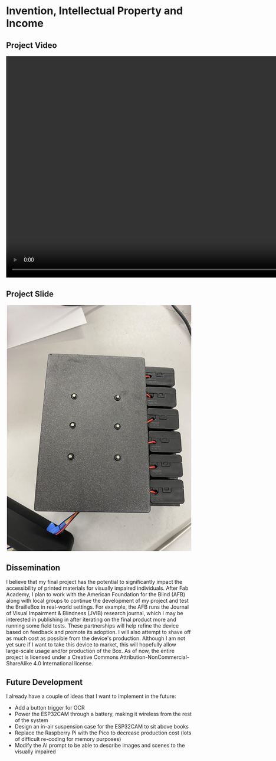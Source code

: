 # Invention, Intellectual Property and Income

## Project Video

<center>
<video width="900" height="600" controls><source src="../../../presentation.mp4" type="video/mp4" /></video>
</center>

## Project Slide

<center>
<img src="../../../presentation.png" alt="Richard Shan - Fab Academy 2024 Final Project" width="500"/>
</center>

## Dissemination

I believe that my final project has the potential to significantly impact the accessibility of printed materials for visually impaired individuals. After Fab Academy, I plan to work with the American Foundation for the Blind (AFB) along with local groups to continue the development of my project and test the BrailleBox in real-world settings. For example, the AFB runs the Journal of Visual Impairment & Blindness (JVIB) research journal, which I may be interested in publishing in after iterating on the final product more and running some field tests. These partnerships will help refine the device based on feedback and promote its adoption. I will also attempt to shave off as much cost as possible from the device's production. Although I am not yet sure if I want to take this device to market, this will hopefully allow large-scale usage and/or production of the Box. As of now, the entire project is licensed under a Creative Commons Attribution-NonCommercial-ShareAlike 4.0 International license.

## Future Development

I already have a couple of ideas that I want to implement in the future:

 - Add a button trigger for OCR
 - Power the ESP32CAM through a battery, making it wireless from the rest of the system
 - Design an in-air suspension case for the ESP32CAM to sit above books
 - Replace the Raspberry Pi with the Pico to decrease production cost (lots of difficult re-coding for memory purposes)
 - Modify the AI prompt to be able to describe images and scenes to the visually impaired
